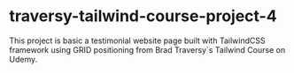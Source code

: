 # traversy-tailwind-course-project-4
This project is basic a testimonial website page built with TailwindCSS framework using GRID positioning from Brad Traversy`s Tailwind Course on Udemy.

